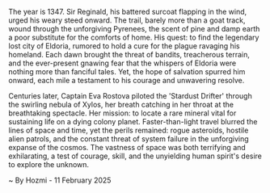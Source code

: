 
The year is 1347.  Sir Reginald, his battered surcoat flapping in the wind, urged his weary steed onward.  The trail, barely more than a goat track, wound through the unforgiving Pyrenees, the scent of pine and damp earth a poor substitute for the comforts of home.  His quest: to find the legendary lost city of Eldoria, rumored to hold a cure for the plague ravaging his homeland.  Each dawn brought the threat of bandits, treacherous terrain, and the ever-present gnawing fear that the whispers of Eldoria were nothing more than fanciful tales.  Yet, the hope of salvation spurred him onward, each mile a testament to his courage and unwavering resolve.


Centuries later, Captain Eva Rostova piloted the 'Stardust Drifter' through the swirling nebula of Xylos, her breath catching in her throat at the breathtaking spectacle.  Her mission: to locate a rare mineral vital for sustaining life on a dying colony planet.  Faster-than-light travel blurred the lines of space and time, yet the perils remained: rogue asteroids, hostile alien patrols, and the constant threat of system failure in the unforgiving expanse of the cosmos. The vastness of space was both terrifying and exhilarating, a test of courage, skill, and the unyielding human spirit's desire to explore the unknown.

~ By Hozmi - 11 February 2025
